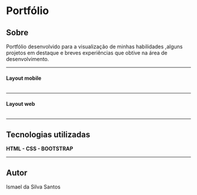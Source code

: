 <h1>Portfólio</h1>
<h2>Sobre</h2>
<p>Portfólio desenvolvido para a visualização de minhas habilidades ,alguns projetos em destaque e breves experiências que obtive na área de desenvolvimento.</p>

<hr>

<h4>Layout mobile</h4>
<img>

<hr>

<h4>Layout web</h4>
<img>

<hr>

<h2>Tecnologias utilizadas</h2>
<p><strong>HTML - CSS - BOOTSTRAP</strong></p>

<hr>

<h2>Autor</h2>
<p>Ismael da Silva Santos</p>